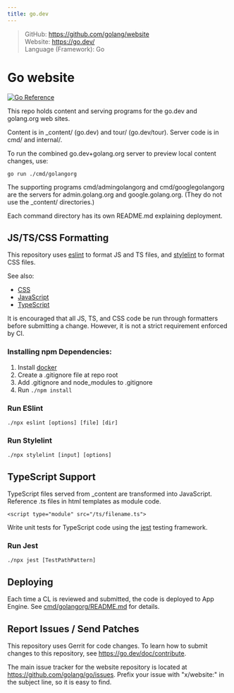 ```yaml
---
title: go.dev
---
```


> GitHub: https://github.com/golang/website <br/>
> Website: https://go.dev/ <br/>
> Language (Framework): Go

# Go website

[![Go Reference](https://pkg.go.dev/badge/golang.org/x/website.svg)](https://pkg.go.dev/golang.org/x/website)

This repo holds content and serving programs for the go.dev and golang.org web sites.

Content is in \_content/ (go.dev) and tour/ (go.dev/tour).
Server code is in cmd/ and internal/.

To run the combined go.dev+golang.org server to preview local content changes, use:

```
go run ./cmd/golangorg
```

The supporting programs cmd/admingolangorg and cmd/googlegolangorg
are the servers for admin.golang.org and google.golang.org.
(They do not use the \_content/ directories.)

Each command directory has its own README.md explaining deployment.

## JS/TS/CSS Formatting

This repository uses [eslint](https://eslint.org/) to format JS and TS files,
and [stylelint](https://stylelint.io/) to format CSS files.

See also:

- [CSS](https://go.dev/wiki/CSSStyleGuide)
- [JavaScript](https://google.github.io/styleguide/jsguide.html)
- [TypeScript](https://google.github.io/styleguide/tsguide.html)

It is encouraged that all JS, TS, and CSS code be run through formatters before
submitting a change. However, it is not a strict requirement enforced by CI.

### Installing npm Dependencies:

1. Install [docker](https://docs.docker.com/get-docker/)
2. Create a .gitignore file at repo root
3. Add .gitignore and node_modules to .gitignore
4. Run `./npm install`

### Run ESlint

```
./npx eslint [options] [file] [dir]
```

### Run Stylelint

```
./npx stylelint [input] [options]
```

## TypeScript Support

TypeScript files served from _content are transformed into JavaScript.
Reference .ts files in html templates as module code.

  `<script type="module" src="/ts/filename.ts">`

Write unit tests for TypeScript code using the [jest](https://jestjs.io/)
testing framework.

### Run Jest

```
./npx jest [TestPathPattern]
```

## Deploying

Each time a CL is reviewed and submitted, the code is deployed to App Engine.
See [cmd/golangorg/README.md](https://github.com/golang/website/blob/master/cmd/golangorg/README.md#deploying-to-go_dev-and-golang_org) for details.

## Report Issues / Send Patches

This repository uses Gerrit for code changes. To learn how to submit changes to
this repository, see https://go.dev/doc/contribute.

The main issue tracker for the website repository is located at
https://github.com/golang/go/issues. Prefix your issue with "x/website:" in the
subject line, so it is easy to find.
